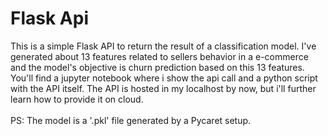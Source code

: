 # Flask Api
This is a simple Flask API to return the result of a classification model. I've generated about 13 features related to sellers behavior in a e-commerce and the model's objective is churn prediction based on this 13 features. You'll find a jupyter notebook where i show the api call and a python script with the API itself. The API is hosted in my localhost by now, but i'll further learn how to provide it on cloud.<br><br>
PS: The model is a '.pkl' file generated by a Pycaret setup.
